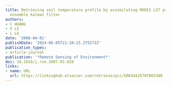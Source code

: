 ```yaml
---
title: Retrieving soil temperature profile by assimilating MODIS LST products with
  ensemble Kalman filter
authors:
- C HUANG
- X LI
- L LU
date: '2008-04-01'
publishDate: '2024-06-05T21:10:23.275272Z'
publication_types:
- article-journal
publication: '*Remote Sensing of Environment*'
doi: 10.1016/j.rse.2007.03.028
links:
- name: URL
  url: https://linkinghub.elsevier.com/retrieve/pii/S0034425707003380
---
```

